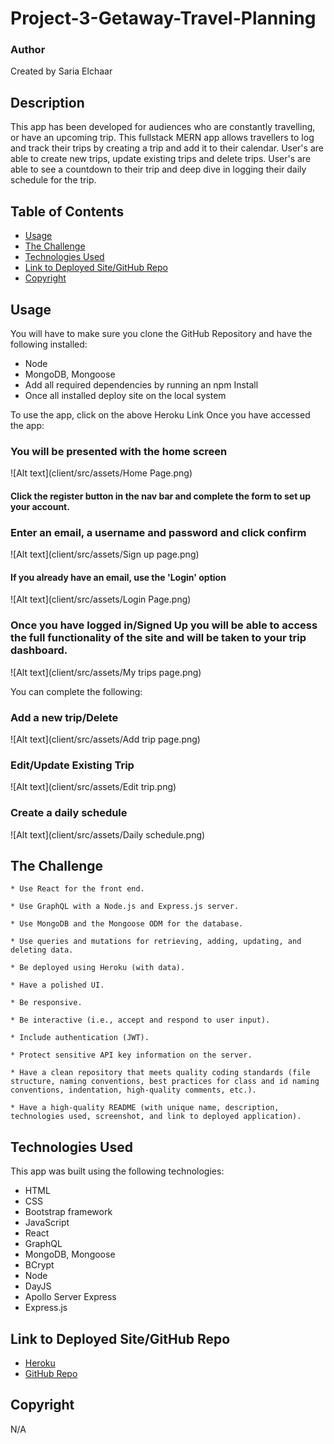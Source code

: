 # Project-3-Getaway-Travel-Planning

### Author

Created by Saria Elchaar

## Description

This app has been developed for audiences who are constantly travelling, or have an upcoming trip. This fullstack MERN app allows travellers to log and track their trips by creating a trip and add it to their calendar. User's are able to create new trips, update existing trips and delete trips. User's are able to see a countdown to their trip and deep dive in logging their daily schedule for the trip.

## Table of Contents

- [Usage](#usage)
- [The Challenge](#the-challenge)
- [Technologies Used](#technologies-used)
- [Link to Deployed Site/GitHub Repo](#link-to-deployed-sitegithub-repo)
- [Copyright](#copyright)

## Usage

You will have to make sure you clone the GitHub Repository and have the following installed:

- Node
- MongoDB, Mongoose
- Add all required dependencies by running an npm Install
- Once all installed deploy site on the local system

To use the app, click on the above Heroku Link
Once you have accessed the app:

### You will be presented with the home screen

![Alt text](client/src/assets/Home Page.png)

#### Click the register button in the nav bar and complete the form to set up your account.

### Enter an email, a username and password and click confirm

![Alt text](client/src/assets/Sign up page.png)

#### If you already have an email, use the 'Login' option

![Alt text](client/src/assets/Login Page.png)

### Once you have logged in/Signed Up you will be able to access the full functionality of the site and will be taken to your trip dashboard.

![Alt text](client/src/assets/My trips page.png)

You can complete the following:

### Add a new trip/Delete

![Alt text](client/src/assets/Add trip page.png)

### Edit/Update Existing Trip

![Alt text](client/src/assets/Edit trip.png)

### Create a daily schedule

![Alt text](client/src/assets/Daily schedule.png)

## The Challenge

```
* Use React for the front end.

* Use GraphQL with a Node.js and Express.js server.

* Use MongoDB and the Mongoose ODM for the database.

* Use queries and mutations for retrieving, adding, updating, and deleting data.

* Be deployed using Heroku (with data).

* Have a polished UI.

* Be responsive.

* Be interactive (i.e., accept and respond to user input).

* Include authentication (JWT).

* Protect sensitive API key information on the server.

* Have a clean repository that meets quality coding standards (file structure, naming conventions, best practices for class and id naming conventions, indentation, high-quality comments, etc.).

* Have a high-quality README (with unique name, description, technologies used, screenshot, and link to deployed application).

```

## Technologies Used

This app was built using the following technologies:

- HTML
- CSS
- Bootstrap framework
- JavaScript
- React
- GraphQL
- MongoDB, Mongoose
- BCrypt
- Node
- DayJS
- Apollo Server Express
- Express.js

## Link to Deployed Site/GitHub Repo

- [Heroku](https://getaway-travels-42e954376ed9.herokuapp.com)
- [GitHub Repo](https://github.com/Saria995/Project-3-Getaway-Travel-Planning1.git)

## Copyright

N/A
